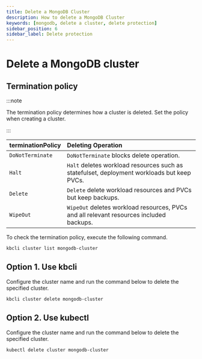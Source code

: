 ```yaml
---
title: Delete a MongoDB Cluster
description: How to delete a MongoDB Cluster
keywords: [mongodb, delete a cluster, delete protection]
sidebar_position: 6
sidebar_label: Delete protection
---
```


# Delete a MongoDB cluster

## Termination policy

:::note

The termination policy determines how a cluster is deleted. Set the policy when creating a cluster.

:::

| **terminationPolicy**  | **Deleting Operation**                    |
|:--                     | :--                                       |
| `DoNotTerminate`       | `DoNotTerminate` blocks delete operation. |
| `Halt`                 | `Halt` deletes workload resources such as statefulset, deployment workloads but keep PVCs. |
| `Delete`               | `Delete` delete workload resources and PVCs but keep backups. |
| `WipeOut`              | `WipeOut` deletes workload resources, PVCs and all relevant resources included backups. |

To check the termination policy, execute the following command.

```bash
kbcli cluster list mongodb-cluster
```

## Option 1. Use kbcli

Configure the cluster name and run the command below to delete the specified cluster.

```bash
kbcli cluster delete mongodb-cluster
```

## Option 2. Use kubectl

Configure the cluster name and run the command below to delete the specified cluster.

```bash
kubectl delete cluster mongodb-cluster
```
